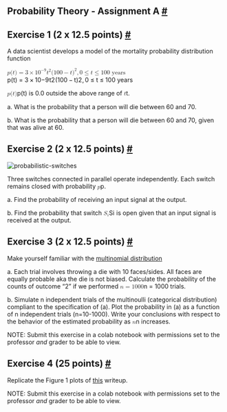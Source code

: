 <article class="markdown"><h1 id="probability-theory---assignment-a">
  Probability Theory - Assignment A
  <a class="anchor" href="#probability-theory---assignment-a">#</a>
</h1>
<h2 id="exercise-1-2-x-125-points">
  Exercise 1 (2 x 12.5 points)
  <a class="anchor" href="#exercise-1-2-x-125-points">#</a>
</h2>
<p>A data scientist develops a model of the mortality probability distribution function</p>
<p><span><span class="katex-display"><span class="katex"><span class="katex-mathml"><math xmlns="http://www.w3.org/1998/Math/MathML"><semantics><mrow><mi>p</mi><mo stretchy="false">(</mo><mi>t</mi><mo stretchy="false">)</mo><mo>=</mo><mn>3</mn><mo>×</mo><mn>1</mn><msup><mn>0</mn><mrow><mo>−</mo><mn>9</mn></mrow></msup><msup><mi>t</mi><mn>2</mn></msup><mo stretchy="false">(</mo><mn>100</mn><mo>−</mo><mi>t</mi><msup><mo stretchy="false">)</mo><mn>2</mn></msup><mo separator="true">,</mo><mn>0</mn><mo>≤</mo><mi>t</mi><mo>≤</mo><mn>100</mn><mtext>&nbsp;years</mtext></mrow><annotation encoding="application/x-tex">p(t) = 3 \times 10^{-9} t^2(100-t)^2,  0 \le t \le 100 ~\text{years}</annotation></semantics></math></span><span class="katex-html" aria-hidden="true"><span class="base"><span class="strut" style="height: 1em; vertical-align: -0.25em;"></span><span class="mord mathdefault">p</span><span class="mopen">(</span><span class="mord mathdefault">t</span><span class="mclose">)</span><span class="mspace" style="margin-right: 0.277778em;"></span><span class="mrel">=</span><span class="mspace" style="margin-right: 0.277778em;"></span></span><span class="base"><span class="strut" style="height: 0.72777em; vertical-align: -0.08333em;"></span><span class="mord">3</span><span class="mspace" style="margin-right: 0.222222em;"></span><span class="mbin">×</span><span class="mspace" style="margin-right: 0.222222em;"></span></span><span class="base"><span class="strut" style="height: 1.11411em; vertical-align: -0.25em;"></span><span class="mord">1</span><span class="mord"><span class="mord">0</span><span class="msupsub"><span class="vlist-t"><span class="vlist-r"><span class="vlist" style="height: 0.864108em;"><span class="" style="top: -3.113em; margin-right: 0.05em;"><span class="pstrut" style="height: 2.7em;"></span><span class="sizing reset-size6 size3 mtight"><span class="mord mtight"><span class="mord mtight">−</span><span class="mord mtight">9</span></span></span></span></span></span></span></span></span><span class="mord"><span class="mord mathdefault">t</span><span class="msupsub"><span class="vlist-t"><span class="vlist-r"><span class="vlist" style="height: 0.864108em;"><span class="" style="top: -3.113em; margin-right: 0.05em;"><span class="pstrut" style="height: 2.7em;"></span><span class="sizing reset-size6 size3 mtight"><span class="mord mtight">2</span></span></span></span></span></span></span></span><span class="mopen">(</span><span class="mord">1</span><span class="mord">0</span><span class="mord">0</span><span class="mspace" style="margin-right: 0.222222em;"></span><span class="mbin">−</span><span class="mspace" style="margin-right: 0.222222em;"></span></span><span class="base"><span class="strut" style="height: 1.11411em; vertical-align: -0.25em;"></span><span class="mord mathdefault">t</span><span class="mclose"><span class="mclose">)</span><span class="msupsub"><span class="vlist-t"><span class="vlist-r"><span class="vlist" style="height: 0.864108em;"><span class="" style="top: -3.113em; margin-right: 0.05em;"><span class="pstrut" style="height: 2.7em;"></span><span class="sizing reset-size6 size3 mtight"><span class="mord mtight">2</span></span></span></span></span></span></span></span><span class="mpunct">,</span><span class="mspace" style="margin-right: 0.166667em;"></span><span class="mord">0</span><span class="mspace" style="margin-right: 0.277778em;"></span><span class="mrel">≤</span><span class="mspace" style="margin-right: 0.277778em;"></span></span><span class="base"><span class="strut" style="height: 0.77194em; vertical-align: -0.13597em;"></span><span class="mord mathdefault">t</span><span class="mspace" style="margin-right: 0.277778em;"></span><span class="mrel">≤</span><span class="mspace" style="margin-right: 0.277778em;"></span></span><span class="base"><span class="strut" style="height: 0.83888em; vertical-align: -0.19444em;"></span><span class="mord">1</span><span class="mord">0</span><span class="mord">0</span><span class="mspace nobreak">&nbsp;</span><span class="mord text"><span class="mord">years</span></span></span></span></span></span></span></p>
<p><span><span class="katex"><span class="katex-mathml"><math xmlns="http://www.w3.org/1998/Math/MathML"><semantics><mrow><mi>p</mi><mo stretchy="false">(</mo><mi>t</mi><mo stretchy="false">)</mo></mrow><annotation encoding="application/x-tex">p(t)</annotation></semantics></math></span><span class="katex-html" aria-hidden="true"><span class="base"><span class="strut" style="height: 1em; vertical-align: -0.25em;"></span><span class="mord mathdefault">p</span><span class="mopen">(</span><span class="mord mathdefault">t</span><span class="mclose">)</span></span></span></span></span> is 0.0 outside the above range of <span><span class="katex"><span class="katex-mathml"><math xmlns="http://www.w3.org/1998/Math/MathML"><semantics><mrow><mi>t</mi></mrow><annotation encoding="application/x-tex">t</annotation></semantics></math></span><span class="katex-html" aria-hidden="true"><span class="base"><span class="strut" style="height: 0.61508em; vertical-align: 0em;"></span><span class="mord mathdefault">t</span></span></span></span></span>.</p>
<p>a. What is the probability that a person will die between 60 and 70.</p>
<p>b. What is the probability that a person will die between 60 and 70, given that was alive at 60.</p>
<h2 id="exercise-2-2-x-125-points">
  Exercise 2 (2 x 12.5 points)
  <a class="anchor" href="#exercise-2-2-x-125-points">#</a>
</h2>
<p><img src="images/probabilistic-switches.png" alt="probabilistic-switches"></p>
<p>Three switches connected in parallel operate independently. Each switch remains closed with probability <span><span class="katex"><span class="katex-mathml"><math xmlns="http://www.w3.org/1998/Math/MathML"><semantics><mrow><mi>p</mi></mrow><annotation encoding="application/x-tex">p</annotation></semantics></math></span><span class="katex-html" aria-hidden="true"><span class="base"><span class="strut" style="height: 0.625em; vertical-align: -0.19444em;"></span><span class="mord mathdefault">p</span></span></span></span></span>.</p>
<p>a. Find the probability of receiving an input signal at the output.</p>
<p>b. Find the probability that switch <span><span class="katex"><span class="katex-mathml"><math xmlns="http://www.w3.org/1998/Math/MathML"><semantics><mrow><msub><mi>S</mi><mi>i</mi></msub></mrow><annotation encoding="application/x-tex">S_i</annotation></semantics></math></span><span class="katex-html" aria-hidden="true"><span class="base"><span class="strut" style="height: 0.83333em; vertical-align: -0.15em;"></span><span class="mord"><span class="mord mathdefault" style="margin-right: 0.05764em;">S</span><span class="msupsub"><span class="vlist-t vlist-t2"><span class="vlist-r"><span class="vlist" style="height: 0.311664em;"><span class="" style="top: -2.55em; margin-left: -0.05764em; margin-right: 0.05em;"><span class="pstrut" style="height: 2.7em;"></span><span class="sizing reset-size6 size3 mtight"><span class="mord mathdefault mtight">i</span></span></span></span><span class="vlist-s">​</span></span><span class="vlist-r"><span class="vlist" style="height: 0.15em;"><span class=""></span></span></span></span></span></span></span></span></span></span> is open given that an input signal is received at the output.</p>
<h2 id="exercise-3-2-x-125-points">
  Exercise 3 (2 x 12.5 points)
  <a class="anchor" href="#exercise-3-2-x-125-points">#</a>
</h2>
<p>Make yourself familiar with the <a href="https://en.wikipedia.org/wiki/Multinomial_distribution#:~:text=In%20probability%20theory%2C%20the%20multinomial,sided%20die%20rolled%20n%20times.">multinomial distribution</a></p>
<p>a. Each trial involves throwing a die with 10 faces/sides. All faces are equally probable aka the die is not biased. Calculate the probability of the counts of outcome “2” if we performed <span><span class="katex"><span class="katex-mathml"><math xmlns="http://www.w3.org/1998/Math/MathML"><semantics><mrow><mi>n</mi><mo>=</mo><mn>1000</mn></mrow><annotation encoding="application/x-tex">n=1000</annotation></semantics></math></span><span class="katex-html" aria-hidden="true"><span class="base"><span class="strut" style="height: 0.43056em; vertical-align: 0em;"></span><span class="mord mathdefault">n</span><span class="mspace" style="margin-right: 0.277778em;"></span><span class="mrel">=</span><span class="mspace" style="margin-right: 0.277778em;"></span></span><span class="base"><span class="strut" style="height: 0.64444em; vertical-align: 0em;"></span><span class="mord">1</span><span class="mord">0</span><span class="mord">0</span><span class="mord">0</span></span></span></span></span> trials.</p>
<p>b. Simulate n independent trials of the multinoulli (categorical distribution) compliant to the specification of (a).  Plot the probability in (a) as a function of n independent trials (n=10-1000).  Write your conclusions with respect to the behavior of the estimated probability as <span><span class="katex"><span class="katex-mathml"><math xmlns="http://www.w3.org/1998/Math/MathML"><semantics><mrow><mi>n</mi></mrow><annotation encoding="application/x-tex">n</annotation></semantics></math></span><span class="katex-html" aria-hidden="true"><span class="base"><span class="strut" style="height: 0.43056em; vertical-align: 0em;"></span><span class="mord mathdefault">n</span></span></span></span></span> increases.</p>
<p>NOTE: Submit this exercise in a colab notebook with permissions set to the professor <em>and</em> grader to be able to view.</p>
<h2 id="exercise-4-25-points">
  Exercise 4 (25 points)
  <a class="anchor" href="#exercise-4-25-points">#</a>
</h2>
<p>Replicate the Figure 1 plots of <a href="http://hosting.astro.cornell.edu/~cordes/A6523/GeneratingCorrelatedRandomVariables.pdf">this</a> writeup.</p>
<p>NOTE: Submit this exercise in a colab notebook with permissions set to the professor <em>and</em>  grader to be able to view.</p>
</article>